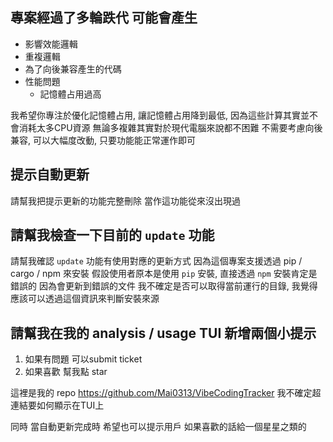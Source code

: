 ## 專案經過了多輪跌代 可能會產生

- 影響效能邏輯
- 重複邏輯
- 為了向後兼容產生的代碼
- 性能問題
  - 記憶體占用過高

我希望你專注於優化記憶體占用, 讓記憶體占用降到最低, 因為這些計算其實並不會消耗太多CPU資源 無論多複雜其實對於現代電腦來說都不困難
不需要考慮向後兼容, 可以大幅度改動, 只要功能能正常運作即可

## 提示自動更新

請幫我把提示更新的功能完整刪除 當作這功能從來沒出現過

## 請幫我檢查一下目前的 `update` 功能

請幫我確認 `update` 功能有使用對應的更新方式
因為這個專案支援透過 pip / cargo / npm 來安裝
假設使用者原本是使用 `pip` 安裝, 直接透過 `npm` 安裝肯定是錯誤的 因為會更新到錯誤的文件
我不確定是否可以取得當前運行的目錄, 我覺得應該可以透過這個資訊來判斷安裝來源

## 請幫我在我的 analysis / usage TUI 新增兩個小提示

1. 如果有問題 可以submit ticket
2. 如果喜歡 幫我點 star

這裡是我的 repo
https://github.com/Mai0313/VibeCodingTracker
我不確定超連結要如何顯示在TUI上

同時 當自動更新完成時 希望也可以提示用戶 如果喜歡的話給一個星星之類的
